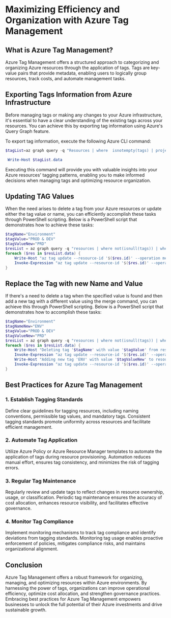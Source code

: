 # Maximizing Efficiency and Organization with Azure Tag Management

## What is Azure Tag Management?

Azure Tag Management offers a structured approach to categorizing and organizing Azure resources through the application of tags. Tags are key-value pairs that provide metadata, enabling users to logically group resources, track costs, and automate management tasks.

## Exporting Tags Information from Azure Infrastructure

Before managing tags or making any changes to your Azure infrastructure, it's essential to have a clear understanding of the existing tags across your resources. You can achieve this by exporting tag information using Azure's Query Graph feature.

To export tag information, execute the following Azure CLI command:

```powershell
$tagList=az graph query -q "Resources | where  isnotempty(tags) | project subscriptionId,tags | mvexpand tags | summarize count() by Tags=dynamic_to_json(tags),subscriptionId | order by count_" | convertfrom-json

 Write-Host $tagList.data

```
Executing this command will provide you with valuable insights into your Azure resources' tagging patterns, enabling you to make informed decisions when managing tags and optimizing resource organization.

## Updating TAG Values

When the need arises to delete a tag from your Azure resources or update either the tag value or name, you can efficiently accomplish these tasks through PowerShell scripting. Below is a PowerShell script that demonstrates how to achieve these tasks:

```powershell
$tagName="Environment"
$tagValue="PROD & DEV"
$tagValueNew="PRD"
$resList = az graph query -q "resources | where not(isnull(tags)) | where tags != '{}' | project id,tags | union resourcecontainers | where not(isnull(tags)) | where tags != '{}' | project id,tags | where ['tags'] contains '$tagValue' and ['tags']  contains '$tagName'" | convertfrom-json
foreach ($res in $resList.data) {
    Write-Host "az tag update --resource-id '$($res.id)' --operation merge --tags $($tagName)=$($tagValueNew)"
    Invoke-Expression "az tag update --resource-id '$($res.id)' --operation merge --tags $($tagName)=$($tagValueNew)"
}


```


## Replace the Tag with new Name and Value

If there's a need to delete a tag when the specified value is found and then add a new tag with a different value using the merge command, you can achieve this through PowerShell scripting. Below is a PowerShell script that demonstrates how to accomplish these tasks:

```powershell
$tagName="Environment"
$tagNameNew="ENV"
$tagValue="PROD & DEV"
$tagValueNew="PRD"
$resList = az graph query -q "resources | where not(isnull(tags)) | where tags != '{}' | project id,tags | union resourcecontainers | where not(isnull(tags)) | where tags != '{}' | project id,tags | where ['tags'] contains '$tagValue' and ['tags'] contains '$tagName'" | convertfrom-json
foreach ($res in $resList.data) {
    Write-Host "Deleting tag '$tagName' with value '$tagValue' from resource '$($res.id)'"
    Invoke-Expression "az tag update --resource-id '$($res.id)' --operation delete --tags $($tagName)=$($tagValue)"
    Write-Host "Adding new tag 'ENV' with value '$tagValueNew' to resource '$($res.id)'"
    Invoke-Expression "az tag update --resource-id '$($res.id)' --operation merge --tags $($tagNameNew)=$($tagValueNew)"
}


```

## Best Practices for Azure Tag Management

### 1. Establish Tagging Standards

Define clear guidelines for tagging resources, including naming conventions, permissible tag values, and mandatory tags. Consistent tagging standards promote uniformity across resources and facilitate efficient management.

### 2. Automate Tag Application

Utilize Azure Policy or Azure Resource Manager templates to automate the application of tags during resource provisioning. Automation reduces manual effort, ensures tag consistency, and minimizes the risk of tagging errors.

### 3. Regular Tag Maintenance

Regularly review and update tags to reflect changes in resource ownership, usage, or classification. Periodic tag maintenance ensures the accuracy of cost allocation, enhances resource visibility, and facilitates effective governance.

### 4. Monitor Tag Compliance

Implement monitoring mechanisms to track tag compliance and identify deviations from tagging standards. Monitoring tag usage enables proactive enforcement of policies, mitigates compliance risks, and maintains organizational alignment.

## Conclusion

Azure Tag Management offers a robust framework for organizing, managing, and optimizing resources within Azure environments. By harnessing the power of tags, organizations can improve operational efficiency, optimize cost allocation, and strengthen governance practices. Embracing best practices for Azure Tag Management empowers businesses to unlock the full potential of their Azure investments and drive sustainable growth.